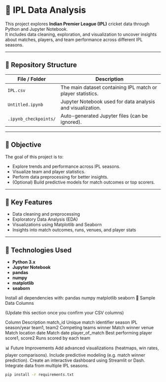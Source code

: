 # 🏏 IPL Data Analysis

This project explores **Indian Premier League (IPL)** cricket data through Python and Jupyter Notebook.  
It includes data cleaning, exploration, and visualization to uncover insights about matches, players, and team performance across different IPL seasons.

---

## 📂 Repository Structure

| File / Folder | Description |
|----------------|--------------|
| `IPL.csv` | The main dataset containing IPL match or player statistics. |
| `Untitled.ipynb` | Jupyter Notebook used for data analysis and visualization. |
| `.ipynb_checkpoints/` | Auto-generated Jupyter files (can be ignored). |

---

## 🎯 Objective

The goal of this project is to:
- Explore trends and performance across IPL seasons.  
- Visualize team and player statistics.  
- Perform data preprocessing for better insights.  
- (Optional) Build predictive models for match outcomes or top scorers.

---

## 🧠 Key Features

- Data cleaning and preprocessing  
- Exploratory Data Analysis (EDA)  
- Visualizations using Matplotlib and Seaborn  
- Insights into match outcomes, runs, venues, and player stats  

---

## 🧩 Technologies Used

- **Python 3.x**
- **Jupyter Notebook**
- **pandas**
- **numpy**
- **matplotlib**
- **seaborn**

Install all dependencies with:
pandas
numpy
matplotlib
seaborn
🧾 Sample Data Columns

(Update this section once you confirm your CSV columns)

Column	Description
match_id	Unique match identifier
season	IPL season/year
team1, team2	Competing teams
winner	Match winner
venue	Match location
date	Match date
player_of_match	Best performing player
score1, score2	Runs scored by each team

📊 Future Improvements
Add advanced visualizations (heatmaps, win rates, player comparisons).
Include predictive modeling (e.g. match winner prediction).
Create an interactive dashboard using Streamlit or Dash.
Integrate data from multiple IPL seasons.
```bash
pip install -r requirements.txt
